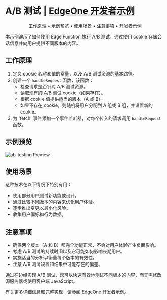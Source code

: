 # A/B 测试 | [EdgeOne 开发者示例](https://edgeone.ai/developer/examples/hub-performingana-btest)

<p align="center">
  <a href="#工作原理">工作原理</a> •
  <a href="#示例预览">示例预览</a> •
  <a href="#使用场景">使用场景</a> •
  <a href="#注意事项">注意事项</a> •
  <a href="https://edgeone.ai/developer/examples/hub-performingana-btest">开发者示例</a>
</p>

本示例演示了如何使用 Edge Function 执行 A/B 测试，通过使用 cookie 存储会话信息并向用户提供不同版本的内容。

## 工作原理

1. 定义 cookie 名称和值的常量，以及 A/B 测试资源的基本路径。
2. 创建一个 `handleRequest` 函数，该函数：
   - 检查请求是否针对 A/B 测试资源。
   - 读取现有的 A/B 测试 cookie（如果存在）。
   - 根据 cookie 值提供适当的版本（A 或 B）。
   - 如果不存在 cookie，则随机将用户分配到 A 组或 B 组，并设置新的 cookie。
3. 为 'fetch' 事件添加一个事件监听器，对每个传入的请求调用 `handleRequest` 函数。

## 示例预览

![ab-testing Preview](../readme-images/ab-testing.png)

## 使用场景

这种技术在以下情况下特别有用：

- 使用部分用户测试新功能或设计。
- 通过比较不同版本的内容来优化用户体验。
- 逐步推出变更以最小化风险。
- 收集用户偏好和行为数据。

## 注意事项

- 确保两个版本（A 和 B）都完全功能正常，不会对用户体验产生负面影响。
- 考虑 A/B 测试的持续时间以及它可能如何影响长期用户。
- 实施适当的分析以衡量每个版本的有效性。
- 注意 A/B 测试设置和结果中可能存在的偏差。

通过在边缘实现 A/B 测试，您可以快速有效地测试不同版本的内容，而无需修改源服务器或使用客户端 JavaScript。

有关更多详细信息和完整实现，请参阅 [EdgeOne 开发者示例](https://edgeone.ai/developer/examples/hub-performingana-btest)。